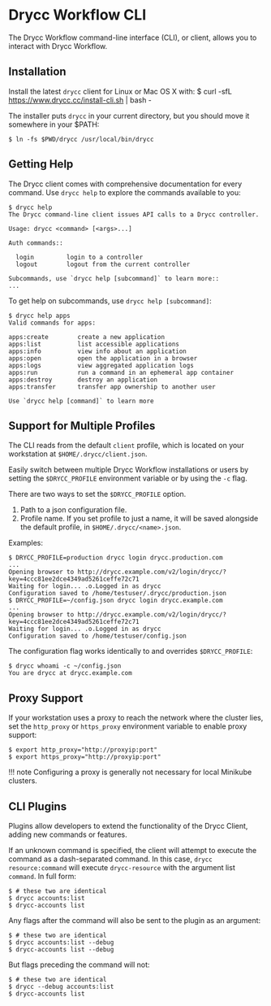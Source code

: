 # Drycc Workflow  CLI

The Drycc Workflow command-line interface (CLI), or client, allows you to interact
with Drycc Workflow.

## Installation

Install the latest `drycc` client for Linux or Mac OS X with:
    $ curl -sfL https://www.drycc.cc/install-cli.sh | bash -

The installer puts `drycc` in your current directory, but you should move it
somewhere in your $PATH:

    $ ln -fs $PWD/drycc /usr/local/bin/drycc

## Getting Help

The Drycc client comes with comprehensive documentation for every command.
Use `drycc help` to explore the commands available to you:

    $ drycc help
    The Drycc command-line client issues API calls to a Drycc controller.

    Usage: drycc <command> [<args>...]

    Auth commands::

      login         login to a controller
      logout        logout from the current controller

    Subcommands, use `drycc help [subcommand]` to learn more::
    ...

To get help on subcommands, use `drycc help [subcommand]`:

    $ drycc help apps
    Valid commands for apps:

    apps:create        create a new application
    apps:list          list accessible applications
    apps:info          view info about an application
    apps:open          open the application in a browser
    apps:logs          view aggregated application logs
    apps:run           run a command in an ephemeral app container
    apps:destroy       destroy an application
    apps:transfer      transfer app ownership to another user

    Use `drycc help [command]` to learn more


## Support for Multiple Profiles

The CLI reads from the default `client` profile, which is located on your
workstation at `$HOME/.drycc/client.json`.

Easily switch between multiple Drycc Workflow installations or users by setting
the `$DRYCC_PROFILE` environment variable or by using the `-c` flag.

There are two ways to set the `$DRYCC_PROFILE` option.

1. Path to a json configuration file.
2. Profile name. If you set profile to just a name, it will be saved alongside the default profile,
   in `$HOME/.drycc/<name>.json`.

Examples:

    $ DRYCC_PROFILE=production drycc login drycc.production.com
    ...
    Opening browser to http://drycc.example.com/v2/login/drycc/?key=4ccc81ee2dce4349ad5261ceffe72c71
    Waiting for login... .o.Logged in as drycc
    Configuration saved to /home/testuser/.drycc/production.json
    $ DRYCC_PROFILE=~/config.json drycc login drycc.example.com
    ...
    Opening browser to http://drycc.example.com/v2/login/drycc/?key=4ccc81ee2dce4349ad5261ceffe72c71
    Waiting for login... .o.Logged in as drycc
    Configuration saved to /home/testuser/config.json

The configuration flag works identically to and overrides `$DRYCC_PROFILE`:

    $ drycc whoami -c ~/config.json
    You are drycc at drycc.example.com

## Proxy Support

If your workstation uses a proxy to reach the network where the cluster lies,
set the `http_proxy` or `https_proxy` environment variable to enable proxy support:

    $ export http_proxy="http://proxyip:port"
    $ export https_proxy="http://proxyip:port"

!!! note
    Configuring a proxy is generally not necessary for local Minikube clusters.

## CLI Plugins

Plugins allow developers to extend the functionality of the Drycc Client, adding new commands or features.

If an unknown command is specified, the client will attempt to execute the command as a dash-separated command. In this case, `drycc resource:command` will execute `drycc-resource` with the argument list `command`. In full form:

    $ # these two are identical
    $ drycc accounts:list
    $ drycc-accounts list

Any flags after the command will also be sent to the plugin as an argument:

    $ # these two are identical
    $ drycc accounts:list --debug
    $ drycc-accounts list --debug

But flags preceding the command will not:

    $ # these two are identical
    $ drycc --debug accounts:list
    $ drycc-accounts list

